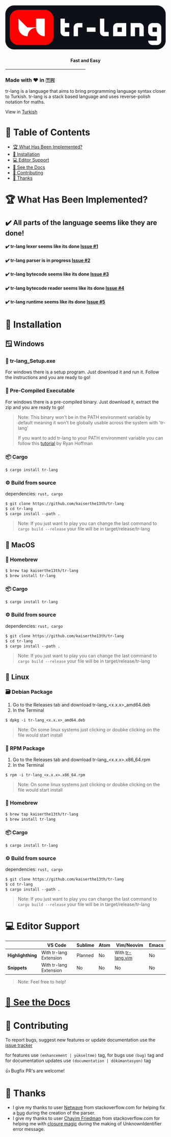 # ![tr-lang](./img/logo/logo.png)
#### <center>Fast and Easy</center>
<hr style="width: 50%;">

### Made with ❤️ in 🇹🇷

tr-lang is a language that aims to bring programming language syntax closer to Turkish.
tr-lang is a stack based language and uses reverse-polish notation for maths.

View in [Turkish](README-TR.md)

# 🚩 Table of Contents
- [🏆 What Has Been Implemented?](#-what-has-been-implemented)
- [🚀 Installation](#-installation)
- [💻 Editor Support](#-editor-support)
- [📖 See the Docs](#-see-the-docs)
- [🤝 Contributing](#-contributing)
- [📜 Thanks](#-thanks)

# 🏆 What Has Been Implemented?

## ✔️ All parts of the language seems like they are done!

#### ✔️ tr-lang lexer seems like its done [Issue #1](https://github.com/kaiserthe13th/tr-lang/issues/1#issue-1027652152)<br>
#### ✔️ tr-lang parser is in progress [Issue #2](https://github.com/kaiserthe13th/tr-lang/issues/2#issue-1027660436)<br>
#### ✔️ tr-lang bytecode seems like its done [Issue #3](https://github.com/kaiserthe13th/tr-lang/issues/3#issue-1027661753)<br>
#### ✔️ tr-lang bytecode reader seems like its done [Issue #4](https://github.com/kaiserthe13th/tr-lang/issues/4#issue-1027663331)<br>
#### ✔️ tr-lang runtime seems like its done [Issue #5](https://github.com/kaiserthe13th/tr-lang/issues/5#issue-1027665033)<br>

# 🚀 Installation

## 🪟 Windows

### 📇 tr-lang_Setup.exe
For windows there is a setup program.
Just download it and run it.
Follow the instructions and you are ready to go!

### 📇 Pre-Compiled Executable
For windows there is a pre-compiled binary.
Just download it, extract the zip and you are ready to go!
> Note: This binary won't be in the PATH environment variable by default
> meaning it won't be globally usable across the system with 'tr-lang'
>
> If you want to add tr-lang to your PATH environment variable you can follow this [tutorial](https://www.architectryan.com/2018/03/17/add-to-the-path-on-windows-10/) by Ryan Hoffman

### 📦 Cargo
```console
$ cargo install tr-lang
```

### ⚙️ Build from source
dependencies: `rust, cargo`

```console
$ git clone https://github.com/kaiserthe13th/tr-lang
$ cd tr-lang
$ cargo install --path .
```
> Note: If you just want to play you can change the last command to `cargo build --release`
> your file will be in target/release/tr-lang

## 🍎 MacOS

### 🍺 Homebrew
```console
$ brew tap kaiserthe13th/tr-lang
$ brew install tr-lang
```

### 📦 Cargo
```console
$ cargo install tr-lang
```

### ⚙️ Build from source
dependencies: `rust, cargo`

```console
$ git clone https://github.com/kaiserthe13th/tr-lang
$ cd tr-lang
$ cargo install --path .
```
> Note: If you just want to play you can change the last command to `cargo build --release`
> your file will be in target/release/tr-lang

## 🐧 Linux

### 🗃️ Debian Package
1. Go to the Releases tab and download tr-lang_<x.x.x>_amd64.deb
2. In the Terminal
```console
$ dpkg -i tr-lang_<x.x.x>_amd64.deb
```
> Note: On some linux systems just clicking or doubke clicking on the file would start install

### 🎩 RPM Package
1. Go to the Releases tab and download tr-lang_<x.x.x>.x86_64.rpm
2. In the Terminal
```console
$ rpm -i tr-lang_<x.x.x>.x86_64.rpm
```
> Note: On some linux systems just clicking or doubke clicking on the file would start install

### 🍺 Homebrew
```console
$ brew tap kaiserthe13th/tr-lang
$ brew install tr-lang
```

### 📦 Cargo
```console
$ cargo install tr-lang
```

### ⚙️ Build from source
dependencies: `rust, cargo`

```console
$ git clone https://github.com/kaiserthe13th/tr-lang
$ cd tr-lang
$ cargo install --path .
```
> Note: If you just want to play you can change the last command to `cargo build --release`
> your file will be in target/release/tr-lang

# 💻 Editor Support
|  | VS Code | Sublime | Atom | Vim/Neovim | Emacs |
|---|---|---|---|---|---|
| **Highlighthing** | With tr-lang Extension | Planned | No | With [tr-lang.vim](highlight/editors/vim) | No |
| **Snippets** | With tr-lang Extension | No | No | No | No |
> Note: Feel free to help!

# [📖 See the Docs](https://tr-lang-docs.netlify.app/english/)

# 🤝 Contributing
To report bugs, suggest new features or update documentation use the [issue tracker](https://github.com/kaiserthe13th/tr-lang/issues)

for features use <span class="tag">`(enhancement | yükseltme)`</span> tag, for bugs use <span class="tag">`(bug)`</span> tag and for documentation updates use <span class="tag">`(documentation | dökümantasyon)`</span> tag

👍 Bugfix PR's are welcome!

# 📜 Thanks

- I give my thanks to user [Netwave](https://stackoverflow.com/users/1695172/netwave) from stackoverflow.com for helping fix a [bug](https://stackoverflow.com/questions/69635458/pattern-matching-does-not-allow-me-to-change-values/69636181#69636181) during the creation of the parser.
- I give my thanks to user [Chayim Friedman](https://stackoverflow.com/users/7884305/chayim-friedman) from stackoverflow.com for helping me with [closure magic](https://stackoverflow.com/questions/70053866/rust-cloning-hashmapstring-object-without-moving-into-closure-solved) during the making of UnknownIdentifier error message.
